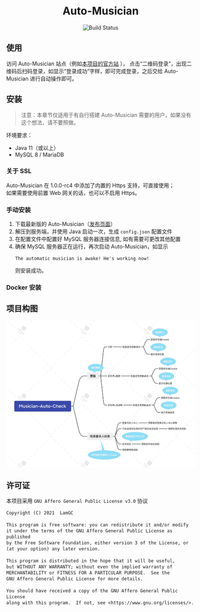 <div style="text-align: center;">

# Auto-Musician

![Build Status](https://ci.lamgc.moe/job/Auto-Musician/job/main/badge/icon
)

</div>

## 使用

访问 Auto-Musician 站点（例如[本项目的官方站](https://ncm.lamgc.moe/) ）， 点击“二维码登录”，出现二维码后扫码登录，如显示“登录成功”字样，即可完成登录，之后交给 Auto-Musician
进行自动操作即可。

## 安装

> 注意：本章节仅适用于有自行搭建 Auto-Musician 需要的用户，如果没有这个想法，请不要照做。

环境要求：

- Java 11（或以上）
- MySQL 8 / MariaDB

### 关于 SSL

Auto-Musician 在 1.0.0-rc4 中添加了内置的 Https 支持，可直接使用；  
如果需要使用前置 Web 网关的话，也可以不启用 Https。

### 手动安装

1. 下载最新版的 Auto-Musician（[发布页面](https://github.com/LamGC/Auto-Musician/releases/latest)）
2. 解压到服务端，并使用 Java 启动一次，生成 `config.json` 配置文件
3. 在配置文件中配置好 MySQL 服务器连接信息, 如有需要可更改其他配置
4. 确保 MySQL 服务器正在运行，再次启动 Auto-Musician，如显示
   ```
   The automatic musician is awake! He's working now!
   ```
   则安装成功。

### Docker 安装

## 项目构图

![思维导图](docs/images/思维导图.jpg)

## 许可证

本项目采用 `GNU Affero General Public License v3.0` 协议

```
Copyright (C) 2021  LamGC

This program is free software: you can redistribute it and/or modify
it under the terms of the GNU Affero General Public License as published
by the Free Software Foundation, either version 3 of the License, or
(at your option) any later version.

This program is distributed in the hope that it will be useful,
but WITHOUT ANY WARRANTY; without even the implied warranty of
MERCHANTABILITY or FITNESS FOR A PARTICULAR PURPOSE.  See the
GNU Affero General Public License for more details.

You should have received a copy of the GNU Affero General Public License
along with this program.  If not, see <https://www.gnu.org/licenses/>.
```
